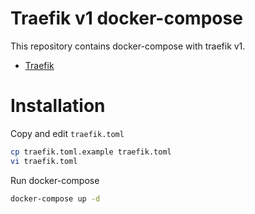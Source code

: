 # Traefik v1 docker-compose

This repository contains docker-compose with traefik v1.

* [Traefik](https://docs.traefik.io/v1.7/)

# Installation

Copy and edit `traefik.toml`
```bash
cp traefik.toml.example traefik.toml
vi traefik.toml
```

Run docker-compose
```bash
docker-compose up -d
```
